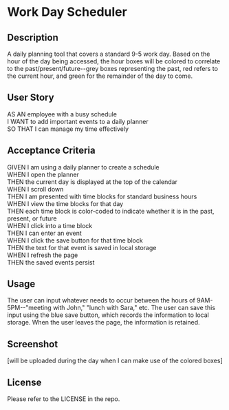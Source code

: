# Work Day Scheduler

## Description
A daily planning tool that covers a standard 9-5 work day. Based on the hour of the day being accessed, the hour boxes will be colored to correlate to the past/present/future--grey boxes representing the past, red refers to the current hour, and green for the remainder of the day to come.

## User Story
AS AN employee with a busy schedule  
I WANT to add important events to a daily planner  
SO THAT I can manage my time effectively  

## Acceptance Criteria
GIVEN I am using a daily planner to create a schedule  
WHEN I open the planner  
THEN the current day is displayed at the top of the calendar  
WHEN I scroll down  
THEN I am presented with time blocks for standard business hours  
WHEN I view the time blocks for that day  
THEN each time block is color-coded to indicate whether it is in the past, present, or future  
WHEN I click into a time block  
THEN I can enter an event  
WHEN I click the save button for that time block  
THEN the text for that event is saved in local storage  
WHEN I refresh the page  
THEN the saved events persist  

## Usage
The user can input whatever needs to occur between the hours of 9AM-5PM--"meeting with John," "lunch with Sara," etc. The user can save this input using the blue save button, which records the information to local storage. When the user leaves the page, the information is retained.

## Screenshot
[will be uploaded during the day when I can make use of the colored boxes]

## License
Please refer to the LICENSE in the repo.